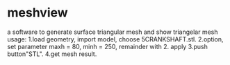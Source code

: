 # meshview
a software to generate surface triangular mesh and show triangelar mesh
usage:
1.load geometry, import model, choose 5CRANKSHAFT.stl.
2.option, set parameter maxh = 80, minh = 250, remainder with 2. apply
3.push button"STL".
4.get mesh result.
